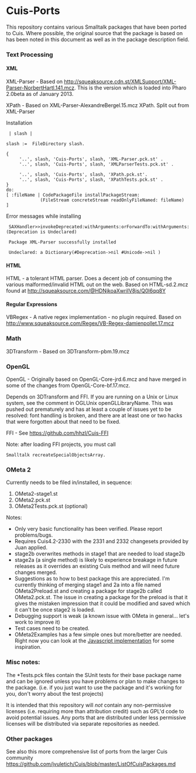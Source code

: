 Cuis-Ports
==========

This repository contains various Smalltalk packages that have been ported to Cuis.  Where possible, the original source that the package is based on has been noted in this document as well as in the package description field.

### Text Processing

#### XML

XML-Parser - Based on http://squeaksource.cdn.st/XMLSupport/XML-Parser-NorbertHartl.141.mcz. This is the version which 
is loaded into Pharo 2.0beta as of January 2013.

XPath - Based on XML-Parser-AlexandreBergel.15.mcz XPath.  Split out from XML-Parser

Installation

     | slash |

    slash :=  FileDirectory slash.

    {
         '..', slash, 'Cuis-Ports', slash, 'XML-Parser.pck.st' .
         '..', slash, 'Cuis-Ports', slash, 'XMLParserTests.pck.st' .

         '..', slash, 'Cuis-Ports', slash, 'XPath.pck.st'.
         '..', slash, 'Cuis-Ports', slash, 'XPathTests.pck.st' .
    }
    do:
    [ :fileName | CodePackageFile installPackageStream:
                 (FileStream concreteStream readOnlyFileNamed: fileName)
    ]    

Error messages while installing

     SAXHandler>>invokeDeprecated:withArguments:orForwardTo:withArguments: 
    (Deprecation is Undeclared) 

     Package XML-Parser successfully installed

     Undeclared: a Dictionary(#Deprecation->nil #Unicode->nil )

	 
#### HTML

HTML - a tolerant HTML parser.  Does a decent job of consuming the various malformed/invalid HTML out on the web.  Based on HTML-sd.2.mcz found at http://squeaksource.com/@HDNjkoaXwriIV8js/Q0l6qq8Y


#### Regular Expressions

VBRegex - A native regex implementation - no plugin required.
Based on http://www.squeaksource.com/Regex/VB-Regex-damienpollet.17.mcz


### Math


3DTransform - Based on 3DTransform-pbm.19.mcz


### OpenGL

OpenGL - Originally based on OpenGL-Core-jrd.6.mcz and have merged in some of the changes from OpenGL-Core-bf.17.mcz.  

Depends on 3DTransform and FFI.  If you are running on a Unix or Linux system, see the comment in OGLUnix openGLLibraryName. This was pushed out prematurely and has at least a couple of issues yet to be resolved: font handling is broken, and there are at least one or two hacks that were forgotten about that need to be fixed. 

FFI - See https://github.com/hhzl/Cuis-FFI

Note: after loading FFI projects, you must call 
    
	Smalltalk recreateSpecialObjectsArray.
	

### OMeta 2

Currently needs to be filed in/installed, in sequence:

1. OMeta2-stage1.st
2. OMeta2.pck.st
3. OMeta2Tests.pck.st (optional)

Notes:
- Only very basic functionality has been verified.  Please report problems/bugs.
- Requires Cuis4.2-2330 with the 2331 and 2332 changesets provided by Juan applied.
- stage2b overwrites methods in stage1 that are needed to load stage2b
- stage2a (a single method) is likely to experience breakage in future releases as it overrides an existing Cuis method and will need future changes merged.
- Suggestions as to how to best package this are appreciated.  I'm currently thinking of merging stage1 and 2a into a file named OMeta2Preload.st and creating a package for stage2b called OMeta2.pck.st.  The issue in creating a package for the preload is that it gives the mistaken impression that it could be modified and saved which it can't be once stage2 is loaded.
- Debugging support is weak (a known issue with OMeta in general... let's work to improve it)
- Test cases need to be created.
- OMeta2Examples has a few simple ones but more/better are needed.  Right now you can look at the <a href="http://tinlizzie.org/ometa-js/#Sample_Project">Javascript implementation</a> for some inspiration.

### Misc notes: 


The *Tests.pck files contain the SUnit tests for their base package name and can be ignored unless you have problems or plan to make changes to the package.  (i.e. if you just want to use the package and it's working for you, don't worry about the test projects)

It is intended that this repository will *not* contain any non-permissive licenses (i.e. requiring more than attribution credit) such as GPL'd code to avoid potential issues.  Any ports that are distributed under less permissive licenses will be distributed via separate repositories as needed.


### Other packages

See also this more comprehensive list of ports from the larger Cuis community
https://github.com/jvuletich/Cuis/blob/master/ListOfCuisPackages.md
